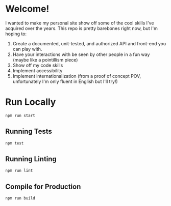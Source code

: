 # Welcome!

I wanted to make my personal site show off some of the cool skills I've acquired
over the years.  This repo is pretty barebones right now, but I'm hoping to:


1. Create a documented, unit-tested, and authorized API and front-end you can play with.
2. Have your interactions with be seen by other people in a fun way (maybe like
a pointillism piece)
3. Show off my code skills
4. Implement accessibility
5. Implement internationalization (from a proof of concept POV, unfortunately
I'm only fluent in English but I'll try!)

# Run Locally

```sh
npm run start
```

## Running Tests

```sh
npm test
```

## Running Linting

```sh
npm run lint
```

## Compile for Production

```sh
npm run build
```

